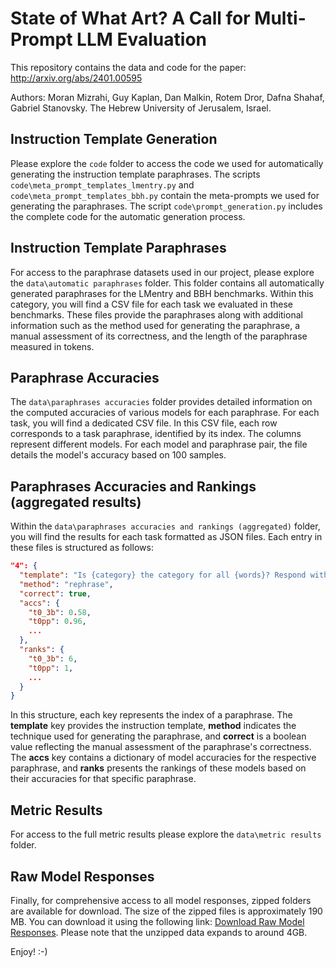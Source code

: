 # State of What Art? A Call for Multi-Prompt LLM Evaluation

This repository contains the data and code for the paper: http://arxiv.org/abs/2401.00595

Authors: Moran Mizrahi, Guy Kaplan, Dan Malkin, Rotem Dror, Dafna Shahaf, Gabriel Stanovsky.
The Hebrew University of Jerusalem, Israel. 

## Instruction Template Generation

Please explore the `code` folder to access the code we used for automatically generating the instruction template paraphrases. The scripts `code\meta_prompt_templates_lmentry.py` and `code\meta_prompt_templates_bbh.py` contain the meta-prompts we used for generating the paraphrases. The script `code\prompt_generation.py` includes the complete code for the automatic generation process.

## Instruction Template Paraphrases

For access to the paraphrase datasets used in our project, please explore the `data\automatic paraphrases` folder. This folder contains all automatically generated paraphrases for the LMentry and BBH benchmarks. Within this category, you will find a CSV file for each task we evaluated in these benchmarks. These files provide the paraphrases along with additional information such as the method used for generating the paraphrase, a manual assessment of its correctness, and the length of the paraphrase measured in tokens.

## Paraphrase Accuracies

The `data\paraphrases accuracies` folder provides detailed information on the computed accuracies of various models for each paraphrase. For each task, you will find a dedicated CSV file. In this CSV file, each row corresponds to a task paraphrase, identified by its index. The columns represent different models. For each model and paraphrase pair, the file details the model's accuracy based on 100 samples.

## Paraphrases Accuracies and Rankings (aggregated results)

Within the `data\paraphrases accuracies and rankings (aggregated)` folder, you will find the results for each task formatted as JSON files. Each entry in these files is structured as follows:

```json
"4": {
  "template": "Is {category} the category for all {words}? Respond with either \"yes\" or \"no\".",
  "method": "rephrase",
  "correct": true,
  "accs": {
    "t0_3b": 0.58,
    "t0pp": 0.96,
    ...
  },
  "ranks": {
    "t0_3b": 6,
    "t0pp": 1,
    ...
  }
}
```
In this structure, each key represents the index of a paraphrase. The **template** key provides the instruction template, **method** indicates the technique used for generating the paraphrase, and **correct** is a boolean value reflecting the manual assessment of the paraphrase's correctness. The **accs** key contains a dictionary of model accuracies for the respective paraphrase, and **ranks** presents the rankings of these models based on their accuracies for that specific paraphrase. 

## Metric Results
For access to the full metric results please explore the `data\metric results` folder.

## Raw Model Responses

Finally, for comprehensive access to all model responses, zipped folders are available for download. The size of the zipped files is approximately 190 MB. You can download it using the following link: [Download Raw Model Responses](https://www.dropbox.com/scl/fo/y9dd8zbteyf0xrjxdtm3e/h?rlkey=okp52gleuibw72fhe62egr6lp&dl=0). Please note that the unzipped data expands to around 4GB. 

Enjoy! :-)
